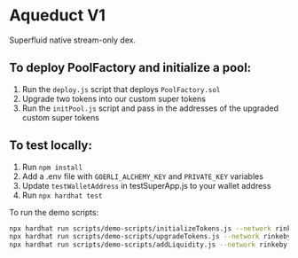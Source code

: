 # Aqueduct V1

Superfluid native stream-only dex.

## To deploy PoolFactory and initialize a pool:

1. Run the `deploy.js` script that deploys `PoolFactory.sol`
2. Upgrade two tokens into our custom super tokens
3. Run the `initPool.js` script and pass in the addresses of the upgraded custom super tokens

## To test locally:

1. Run `npm install`
1. Add a .env file with `GOERLI_ALCHEMY_KEY` and `PRIVATE_KEY` variables
1. Update `testWalletAddress` in testSuperApp.js to your wallet address
1. Run `npx hardhat test`

To run the demo scripts:

```bash
npx hardhat run scripts/demo-scripts/initializeTokens.js --network rinkeby
npx hardhat run scripts/demo-scripts/upgradeTokens.js --network rinkeby
npx hardhat run scripts/demo-scripts/addLiquidity.js --network rinkeby
```
